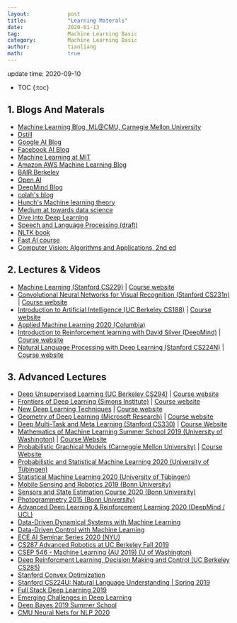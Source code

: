 ```yaml
---
layout:            post
title:             "Learning Materals"
date:              2020-01-13
tag:               Machine Learning Basic
category:          Machine Learning Basic
author:            tianliang
math:              true
---
```

update time: 2020-09-10
- TOC
{:toc}

## 1. Blogs And Materals
* [Machine Learning Blog, ML@CMU, Carnegie Mellon University](https://blog.ml.cmu.edu/)
* [Dstill](https://distill.pub/)
* [Google AI Blog](https://ai.googleblog.com/)
* [Facebook AI Blog](https://ai.facebook.com/blog/)
* [Machine Learning at MIT](https://news.mit.edu/topic/machine-learning)
* [Amazon AWS Machine Learning Blog](https://aws.amazon.com/cn/blogs/machine-learning/)
* [BAIR Berkeley](https://bair.berkeley.edu/blog/)
* [Open AI](https://openai.com/blog/)
* [DeepMind Blog](https://deepmind.com/blog)
* [colah's blog](https://colah.github.io/)
* [Hunch's Machine learning theory](https://hunch.net/)
* [Medium at towards data science](https://towardsdatascience.com/)
* [Dive into Deep Learning](http://d2l.ai/)
* [Speech and Language Processing (draft)](https://web.stanford.edu/~jurafsky/slp3/)
* [NLTK book](https://www.nltk.org/book/)
* [Fast AI course](https://course.fast.ai/)
* [Computer Vision: Algorithms and Applications, 2nd ed](http://szeliski.org/Book/)



## 2. Lectures & Videos

* [Machine Learning (Stanford CS229)](https://www.youtube.com/playlist?list=PLoROMvodv4rMiGQp3WXShtMGgzqpfVfbU) \| [Course website](http://cs229.stanford.edu/syllabus-autumn2018.html)
* [Convolutional Neural Networks for Visual Recognition (Stanford CS231n)](https://www.youtube.com/playlist?list=PL3FW7Lu3i5JvHM8ljYj-zLfQRF3EO8sYv) \| [Course website](https://cs231n.github.io/)
* [Introduction to Artificial Intelligence (UC Berkeley CS188)](https://www.youtube.com/playlist?list=PL7k0r4t5c108AZRwfW-FhnkZ0sCKBChLH) \| [Course website](https://inst.eecs.berkeley.edu/~cs188/fa18/index.html)
* [Applied Machine Learning 2020 (Columbia)](https://www.youtube.com/playlist?list=PL_pVmAaAnxIRnSw6wiCpSvshFyCREZmlM)
* [Introduction to Reinforcement learning with David Silver (DeepMind)](https://www.youtube.com/playlist?list=PLqYmG7hTraZBiG_XpjnPrSNw-1XQaM_gB) \| [Course website](https://www.davidsilver.uk/teaching/)
* [Natural Language Processing with Deep Learning (Stanford CS224N)](https://www.youtube.com/playlist?list=PLoROMvodv4rOhcuXMZkNm7j3fVwBBY42z) \| [Course website](http://web.stanford.edu/class/cs224n/)

## 3. Advanced Lectures

* [Deep Unsupervised Learning (UC Berkeley CS294)](https://www.youtube.com/channel/UCf4SX8kAZM_oGcZjMREsU9w/videos) \| [Course website](https://sites.google.com/view/berkeley-cs294-158-sp19/home)
* [Frontiers of Deep Learning (Simons Institute)](https://www.youtube.com/playlist?list=PLgKuh-lKre11ekU7g-Z_qsvjDD8cT-hi9) \| [Course website](https://simons.berkeley.edu/workshops/dl2019-1)
* [New Deep Learning Techniques](https://www.youtube.com/playlist?list=PLHyI3Fbmv0SdM0zXj31HWjG9t9Q0v2xYN) \| [Course website](http://www.ipam.ucla.edu/programs/workshops/new-deep-learning-techniques/?tab=overview)
* [Geometry of Deep Learning (Microsoft Research)](https://www.youtube.com/playlist?list=PLD7HFcN7LXRe30qq36It2XCljxc340O_d) \| [Course website](https://www.microsoft.com/en-us/research/event/ai-institute-2019/)
* [Deep Multi-Task and Meta Learning (Stanford CS330)](https://www.youtube.com/playlist?list=PLoROMvodv4rMC6zfYmnD7UG3LVvwaITY5) \| [Course Website](http://cs330.stanford.edu/)
* [Mathematics of Machine Learning Summer School 2019 (University of Washington)](https://www.youtube.com/playlist?list=PLTPQEx-31JXhguCush5J7OGnEORofoCW9) \| [Course Website](http://mathofml.cs.washington.edu/)
* [Probabilistic Graphical Models (Carneggie Mellon University)](https://www.youtube.com/playlist?list=PLoZgVqqHOumTY2CAQHL45tQp6kmDnDcqn) \| [Course Website](https://sailinglab.github.io/pgm-spring-2019/)
* [Probabilistic and Statistical Machine Learning 2020 (University of Tübingen)](https://www.youtube.com/playlist?list=PL05umP7R6ij1tHaOFY96m5uX3J21a6yNd)
* [Statistical Machine Learning 2020 (University of Tübingen)](https://www.youtube.com/playlist?list=PL05umP7R6ij2XCvrRzLokX6EoHWaGA2cC)
* [Mobile Sensing and Robotics 2019 (Bonn University)](https://www.youtube.com/playlist?list=PLgnQpQtFTOGQJXx-x0t23RmRbjp_yMb4v)
* [Sensors and State Estimation Course 2020 (Bonn University)](https://www.youtube.com/playlist?list=PLgnQpQtFTOGQh_J16IMwDlji18SWQ2PZ6)
* [Photogrammetry 2015 (Bonn University)](https://www.youtube.com/playlist?list=PLgnQpQtFTOGRsi5vzy9PiQpNWHjq-bKN1)
* [Advanced Deep Learning & Reinforcement Learning 2020 (DeepMind / UCL)](https://www.youtube.com/playlist?list=PLqYmG7hTraZDNJre23vqCGIVpfZ_K2RZs)
* [Data-Driven Dynamical Systems with Machine Learning](https://www.youtube.com/playlist?list=PLMrJAkhIeNNR6DzT17-MM1GHLkuYVjhyt)
* [Data-Driven Control with Machine Learning](https://www.youtube.com/playlist?list=PLMrJAkhIeNNQkv98vuPjO2X2qJO_UPeWR)
* [ECE AI Seminar Series 2020 (NYU)](https://www.youtube.com/playlist?list=PLhwo5ntex8iY9xhpSwWas451NgVuqBE7U)
* [CS287 Advanced Robotics at UC Berkeley Fall 2019](https://www.youtube.com/playlist?list=PLwRJQ4m4UJjNBPJdt8WamRAt4XKc639wF)
* [CSEP 546 - Machine Learning (AU 2019) (U of Washington)](https://www.youtube.com/playlist?list=PLTPQEx-31JXj87XLsYutYGKw6K9dNaD36)
* [Deep Reinforcment Learning, Decision Making and Control (UC Berkeley CS285)](https://www.youtube.com/playlist?list=PLkFD6_40KJIwhWJpGazJ9VSj9CFMkb79A)
* [Stanford Convex Optimization](https://www.youtube.com/playlist?list=PLdrixi40lpQm5ksInXlRon1eRwq_gzIcw)
* [Stanford CS224U: Natural Language Understanding \| Spring 2019](https://www.youtube.com/playlist?list=PLoROMvodv4rObpMCir6rNNUlFAn56Js20)
* [Full Stack Deep Learning 2019](https://www.youtube.com/playlist?list=PL1T8fO7ArWlcf3Hc4VMEVBlH8HZm_NbeB)
* [Emerging Challenges in Deep Learning](https://www.youtube.com/playlist?list=PLgKuh-lKre10BpafDrv0fg2VNUweWXWVd)
* [Deep Bayes 2019 Summer School](https://www.youtube.com/playlist?list=PLe5rNUydzV9QHe8VDStpU0o8Yp63OecdW)
* [CMU Neural Nets for NLP 2020](https://www.youtube.com/playlist?list=PL8PYTP1V4I8CJ7nMxMC8aXv8WqKYwj-aJ)
